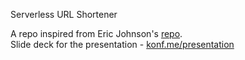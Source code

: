 Serverless URL Shortener

A repo inspired from Eric Johnson's [repo](https://github.com/aws-samples/amazon-api-gateway-url-shortener). 
<br> Slide deck for the presentation - [konf.me/presentation](konf.me/presentation)  
